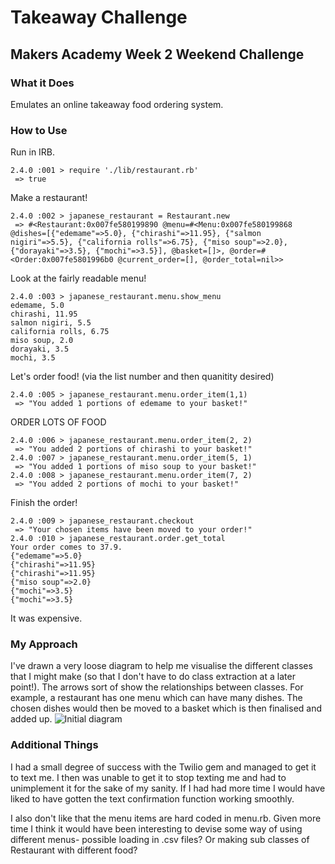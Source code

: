 # Takeaway Challenge
## Makers Academy Week 2 Weekend Challenge

### What it Does
Emulates an online takeaway food ordering system.

### How to Use
Run in IRB.
```
2.4.0 :001 > require './lib/restaurant.rb'
 => true
```
Make a restaurant!
```
2.4.0 :002 > japanese_restaurant = Restaurant.new
 => #<Restaurant:0x007fe580199890 @menu=#<Menu:0x007fe580199868 @dishes=[{"edemame"=>5.0}, {"chirashi"=>11.95}, {"salmon nigiri"=>5.5}, {"california rolls"=>6.75}, {"miso soup"=>2.0}, {"dorayaki"=>3.5}, {"mochi"=>3.5}], @basket=[]>, @order=#<Order:0x007fe5801996b0 @current_order=[], @order_total=nil>>
```
Look at the fairly readable menu!
```
2.4.0 :003 > japanese_restaurant.menu.show_menu
edemame, 5.0
chirashi, 11.95
salmon nigiri, 5.5
california rolls, 6.75
miso soup, 2.0
dorayaki, 3.5
mochi, 3.5
```
Let's order food! (via the list number and then quanitity desired)
```
2.4.0 :005 > japanese_restaurant.menu.order_item(1,1)
 => "You added 1 portions of edemame to your basket!"
```
ORDER LOTS OF FOOD
```
2.4.0 :006 > japanese_restaurant.menu.order_item(2, 2)
 => "You added 2 portions of chirashi to your basket!"
2.4.0 :007 > japanese_restaurant.menu.order_item(5, 1)
 => "You added 1 portions of miso soup to your basket!"
2.4.0 :008 > japanese_restaurant.menu.order_item(7, 2)
 => "You added 2 portions of mochi to your basket!"
 ```
Finish the order!
```
2.4.0 :009 > japanese_restaurant.checkout
 => "Your chosen items have been moved to your order!"
2.4.0 :010 > japanese_restaurant.order.get_total
Your order comes to 37.9.
{"edemame"=>5.0}
{"chirashi"=>11.95}
{"chirashi"=>11.95}
{"miso soup"=>2.0}
{"mochi"=>3.5}
{"mochi"=>3.5}
```
It was expensive.

### My Approach
I've drawn a very loose diagram to help me visualise the different classes that I might make (so that I don't have to do class extraction at a later point!). The arrows sort of show the relationships between classes. For example, a restaurant has one menu which can have many dishes. The chosen dishes would then be moved to a basket which is then finalised and added up. 
![Initial diagram](https://github.com/wemmm/takeaway-challenge/blob/master/diagram.png "Initial Diagram")

### Additional Things
I had a small degree of success with the Twilio gem and managed to get it to text me. I then was unable to get it to stop texting me and had to unimplement it for the sake of my sanity. If I had had more time I would have liked to have gotten the text confirmation function working smoothly. 

I also don't like that the menu items are hard coded in menu.rb. Given more time I think it would have been interesting to devise some way of using different menus- possible loading in .csv files? Or making sub classes of Restaurant with different food? 
